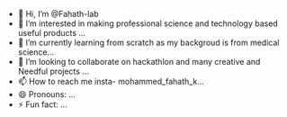 - 👋 Hi, I’m @Fahath-lab
- 👀 I’m interested in making professional science and technology based useful products ...
- 🌱 I’m currently learning from scratch as my backgroud is from medical science...
- 💞️ I’m looking to collaborate on hackathlon and many creative and Needful projects  ...
- 📫 How to reach me insta- mohammed_fahath_k...
- 😄 Pronouns: ...
- ⚡ Fun fact: ...

<!---
Fahath-lab/Fahath-lab is a ✨ special ✨ repository because its `README.md` (this file) appears on your GitHub profile.
You can click the Preview link to take a look at your changes.
--->
